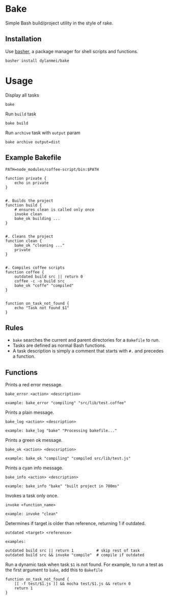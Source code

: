 # Bake

Simple Bash build/project utility in the style of rake.

## Installation

Use [basher](https://github.com/basherpm/basher), a package manager for shell scripts and functions.

    basher install dylanmei/bake

# Usage

Display all tasks

    bake

Run `build` task

    bake build

Run `archive` task with `output` param

    bake archive output=dist

## Example Bakefile

    PATH=node_modules/coffee-script/bin:$PATH

    function private {
        echo in private
    }


    #. Builds the project
    function build {
        # ensures clean is called only once
        invoke clean
        bake_ok building ...
    }


    #. Cleans the project
    function clean {
        bake_ok "cleaning ..."
        private
    }


    #. Compiles coffee scripts
    function coffee {
        outdated build src || return 0
        coffee -c -o build src
        bake_ok "coffe" "compiled"
    }


    function on_task_not_found {
        echo "Task not found $1"
    }

## Rules

* `bake` searches the current and parent directories for a `Bakefile` to run.
* Tasks are defined as normal Bash functions.
* A task description is simply a comment that starts with `#.` and precedes
  a function.


## Functions

Prints a red error message.

    bake_error <action> <description>

    example: bake_error "compiling" "src/lib/test.coffee"

Prints a plain message.

    bake_log <action> <description>

    example: bake_log "bake" "Processing bakefile..."

Prints a green ok message.

    bake_ok <action> <descsription>

    example: bake_ok "compiling" "compiled src/lib/test.js"

Prints a cyan info message.

    bake_info <action> <description>

    example: bake_info "bake" "built project in 700ms"

Invokes a task only once.

    invoke <function_name>

    example: invoke "clean"

Determines if target is older than reference, returning 1 if outdated.

    outdated <target> <reference>

    examples:

    outdated build src || return 1          # skip rest of task
    outdated build src && invoke "compile"  # compile if outdated


Run a dynamic task when task `$1` is not found. For example, to run
a test as the first argument to `bake`, add this to `Bakefile`

    function on_task_not_found {
        [[ -f test/$1.js ]] && mocha test/$1.js && return 0
        return 1
    }

